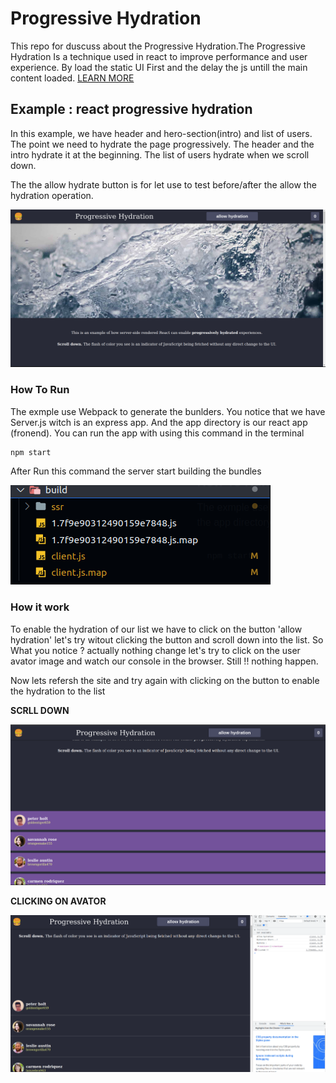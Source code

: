 # Progressive Hydration
This repo for duscuss about the Progressive Hydration.The Progressive Hydration Is a technique used in react to improve performance and user experience. By load the static UI First and the delay the js untill the main content loaded. [LEARN MORE](https://github.com/AhmadEleiwa/ProgressiveHydration/blob/main/Progressive%20Hydration.pdf)



## Example : react progressive hydration 
In this example, we have header and hero-section(intro) and list of users. The point we need to 
hydrate the page progressively. The header and the intro hydrate it at the beginning. 
The list of users hydrate when we scroll down.

The the allow hydrate button is for let use to test before/after the allow the hydration operation.

<img src='assets/HomePage.png' alt='Home page screen shot'>

### How To Run
The exmple use Webpack to generate the bunlders. You notice that we have Server.js witch is an express 
app. And the app directory is our react app (fronend). You can run the app with using this command in the terminal 
```bash
npm start 
```
<p>
After Run this command the server start building the bundles
</p>



<img src='assets/building.png'>

### How it work
To enable the hydration of our list we have to click on the button 'allow hydration'
let's try witout clicking the button and scroll down into the list. So What you notice ? actually nothing change let's try to click on the user avator image and watch our console in the browser.
Still !! nothing happen.

Now lets refersh the site and try again with clicking on the button to enable the hydration to the list

**SCRLL DOWN**

<img src='assets/hydratiolist.png'>

**CLICKING ON AVATOR**

<img src='assets/clickingonhydrat.png'>
